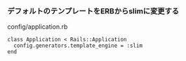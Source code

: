

### デフォルトのテンプレートをERBからslimに変更する

config/application.rb
```
class Application < Rails::Application
  config.generators.template_engine = :slim
end
```

